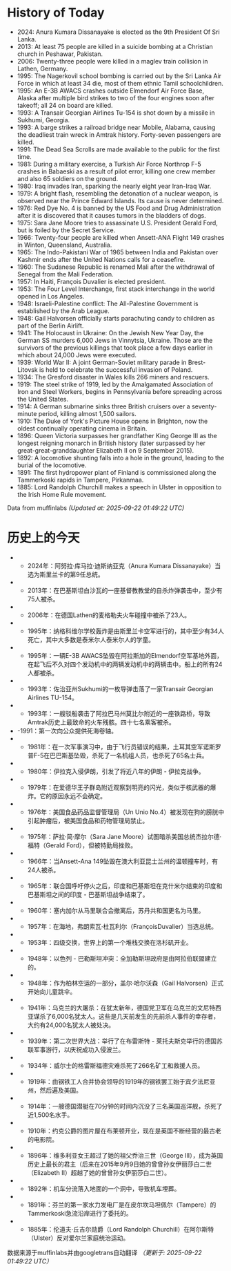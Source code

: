 # History of Today 

- 2024: Anura Kumara Dissanayake is elected as the 9th President Of Sri Lanka.
- 2013: At least 75 people are killed in a suicide bombing at a Christian church in Peshawar, Pakistan.
- 2006: Twenty-three people were killed in a maglev train collision in Lathen, Germany.
- 1995: The Nagerkovil school bombing is carried out by the Sri Lanka Air Force in which at least 34 die, most of them ethnic Tamil schoolchildren.
- 1995: An E-3B AWACS crashes outside Elmendorf Air Force Base, Alaska after multiple bird strikes to two of the four engines soon after takeoff; all 24 on board are killed.
- 1993: A Transair Georgian Airlines Tu-154 is shot down by a missile in Sukhumi, Georgia.
- 1993: A barge strikes a railroad bridge near Mobile, Alabama, causing the deadliest train wreck in Amtrak history. Forty-seven passengers are killed.
- 1991: The Dead Sea Scrolls are made available to the public for the first time.
- 1981: During a military exercise, a Turkish Air Force Northrop F-5 crashes in Babaeski as a result of pilot error, killing one crew member and also 65 soldiers on the ground.
- 1980: Iraq invades Iran, sparking the nearly eight year Iran-Iraq War.
- 1979: A bright flash, resembling the detonation of a nuclear weapon, is observed near the Prince Edward Islands. Its cause is never determined.
- 1976: Red Dye No. 4 is banned by the US Food and Drug Administration after it is discovered that it causes tumors in the bladders of dogs.
- 1975: Sara Jane Moore tries to assassinate U.S. President Gerald Ford, but is foiled by the Secret Service.
- 1966: Twenty-four people are killed when Ansett-ANA Flight 149 crashes in Winton, Queensland, Australia.
- 1965: The Indo-Pakistani War of 1965 between India and Pakistan over Kashmir ends after the United Nations calls for a ceasefire.
- 1960: The Sudanese Republic is renamed Mali after the withdrawal of Senegal from the Mali Federation.
- 1957: In Haiti, François Duvalier is elected president.
- 1953: The Four Level Interchange, first stack interchange in the world opened in Los Angeles.
- 1948: Israeli-Palestine conflict: The All-Palestine Government is established by the Arab League.
- 1948: Gail Halvorsen officially starts parachuting candy to children as part of the Berlin Airlift.
- 1941: The Holocaust in Ukraine: On the Jewish New Year Day, the German SS murders 6,000 Jews in Vinnytsia, Ukraine. Those are the survivors of the previous killings that took place a few days earlier in which about 24,000 Jews were executed.
- 1939: World War II: A joint German-Soviet military parade in Brest-Litovsk is held to celebrate the successful invasion of Poland.
- 1934: The Gresford disaster in Wales kills 266 miners and rescuers.
- 1919: The steel strike of 1919, led by the Amalgamated Association of Iron and Steel Workers, begins in Pennsylvania before spreading across the United States.
- 1914: A German submarine sinks three British cruisers over a seventy-minute period, killing almost 1,500 sailors.
- 1910: The Duke of York's Picture House opens in Brighton, now the oldest continually operating cinema in Britain.
- 1896: Queen Victoria surpasses her grandfather King George III as the longest reigning monarch in British history (later surpassed by her great-great-granddaughter Elizabeth II on 9 September 2015).
- 1892: A locomotive shunting falls into a hole in the ground, leading to the burial of the locomotive.
- 1891: The first hydropower plant of Finland is commissioned along the Tammerkoski rapids in Tampere, Pirkanmaa.
- 1885: Lord Randolph Churchill makes a speech in Ulster in opposition to the Irish Home Rule movement.

Data from muffinlabs
*(Updated at: 2025-09-22 01:49:22 UTC)*

# 历史上的今天 

- -  2024年：阿努拉·库马拉·迪斯纳亚克（Anura Kumara Dissanayake）当选为斯里兰卡的第9任总统。
- -  2013年：在巴基斯坦白沙瓦的一座基督教教堂的自杀炸弹袭击中，至少有75人被杀。
- -  2006年：在德国Lathen的麦格勒夫火车碰撞中被杀了23人。
- -  1995年：纳格科维尔学校轰炸是由斯里兰卡空军进行的，其中至少有34人死亡，其中大多数是泰米尔人泰米尔人的学童。
- -  1995年：一辆E-3B AWACS坠毁在阿拉斯加的Elmendorf空军基地外面，在起飞后不久对四个发动机中的两辆发动机中的两辆击中。船上的所有24人都被杀。
- -  1993年：佐治亚州Sukhumi的一枚导弹击落了一家Transair Georgian Airlines TU-154。
- -  1993年：一艘驳船袭击了阿拉巴马州莫比尔附近的一座铁路桥，导致Amtrak历史上最致命的火车残骸。四十七名乘客被杀。
- -1991：第一次向公众提供死海卷轴。
- -  1981年：在一次军事演习中，由于飞行员错误的结果，土耳其空军诺斯罗普F-5在巴巴斯基坠毁，杀死了一名机组人员，也杀死了65名士兵。
- -  1980年：伊拉克入侵伊朗，引发了将近八年的伊朗 - 伊拉克战争。
- -  1979年：在爱德华王子群岛附近观察到明亮的闪光，类似于核武器的爆炸。它的原因永远不会确定。
- -  1976年：美国食品药品监督管理局（Un Unio No.4）被发现在狗的膀胱中引起肿瘤后，被美国食品和药物管理局禁止。
- -  1975年：萨拉·简·摩尔（Sara Jane Moore）试图暗杀美国总统杰拉尔德·福特（Gerald Ford），但被特勤局挫败。
- -  1966年：当Ansett-Ana 149坠毁在澳大利亚昆士兰州的温顿撞车时，有24人被杀。
- -  1965年：联合国呼吁停火之后，印度和巴基斯坦在克什米尔结束的印度和巴基斯坦之间的印度 - 巴基斯坦战争结束了。
- -  1960年：塞内加尔从马里联合会撤离后，苏丹共和国更名为马里。
- -  1957年：在海地，弗朗索瓦·杜瓦利尔（FrançoisDuvalier）当选总统。
- -  1953年：四级交换，世界上的第一个堆栈交换在洛杉矶开业。
- -  1948年：以色列 - 巴勒斯坦冲突：全加勒斯坦政府是由阿拉伯联盟建立的。
- -  1948年：作为柏林空运的一部分，盖尔·哈尔沃森（Gail Halvorsen）正式开始向儿童跳伞。
- -  1941年：乌克兰的大屠杀：在犹太新年，德国党卫军在乌克兰的文尼特西亚谋杀了6,000名犹太人。这些是几天前发生的先前杀人事件的幸存者，大约有24,000名犹太人被处决。
- -  1939年：第二次世界大战：举行了在布雷斯特 - 莱托夫斯克举行的德国苏联军事游行，以庆祝成功入侵波兰。
- -  1934年：威尔士的格雷斯福德灾难杀死了266名矿工和救援人员。
- -  1919年：由钢铁工人合并协会领导的1919年的钢铁罢工始于宾夕法尼亚州，然后遍及美国。
- -  1914年：一艘德国潜艇在70分钟的时间内沉没了三名英国巡洋舰，杀死了近1,500名水手。
- -  1910年：约克公爵的图片屋在布莱顿开业，现在是英国不断经营的最古老的电影院。
- -  1896年：维多利亚女王超过了她的祖父乔治三世（George III），成为英国历史上最长的君主（后来在2015年9月9日她的曾曾孙女伊丽莎白二世（Elizabeth II）超越了她的曾曾孙女伊丽莎白二世）。
- -  1892年：机车分流落入地面的一个洞中，导致机车埋葬。
- -  1891年：芬兰的第一家水力发电厂是在皮尔坎马坦佩尔（Tampere）的Tammerkoski急流沿岸进行了委托的。
- -  1885年：伦道夫·丘吉尔勋爵（Lord Randolph Churchill）在阿尔斯特（Ulster）反对爱尔兰家庭统治运动。

数据来源于muffinlabs并由googletrans自动翻译
*（更新于: 2025-09-22 01:49:22 UTC）*